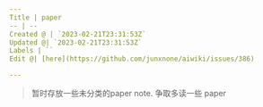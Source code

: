 ```yaml
---
Title | paper
-- | --
Created @ | `2023-02-21T23:31:53Z`
Updated @| `2023-02-21T23:31:53Z`
Labels | ``
Edit @| [here](https://github.com/junxnone/aiwiki/issues/386)

---
```

> 暂时存放一些未分类的paper note.
> 争取多读一些 paper
